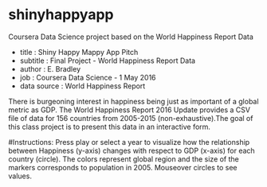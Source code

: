 # shinyhappyapp
Coursera Data Science project based on the World Happiness Report Data


* title       : Shiny Happy Mappy App Pitch
* subtitle    : Final Project - World Happiness Report Data
* author      : E. Bradley
* job         : Coursera Data Science - 1 May 2016
* data source : World Happiness Report

There is burgeoning interest in happiness being just as important of a global metric as GDP. The World Happiness Report 2016 Update provides a CSV file of data for 156 countries from 2005-2015 (non-exhaustive).The goal of this class project is to present this data in an interactive form. 

#Instructions: 
Press play or select a year to visualize how the relationship between Happiness (y-axis) changes with respect to GDP (x-axis) for each country (circle). The colors represent global region and the size of the markers corresponds to population in 2005. Mouseover circles to see values.
